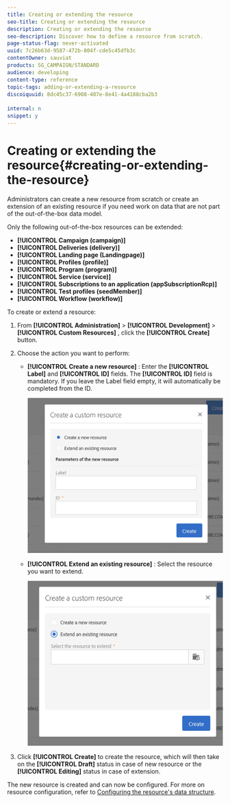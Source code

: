 ```yaml
---
title: Creating or extending the resource
seo-title: Creating or extending the resource
description: Creating or extending the resource
seo-description: Discover how to define a resource from scratch.
page-status-flag: never-activated
uuid: 7c26b63d-9587-472b-804f-cde5c45dfb3c
contentOwner: sauviat
products: SG_CAMPAIGN/STANDARD
audience: developing
content-type: reference
topic-tags: adding-or-extending-a-resource
discoiquuid: 8dc45c37-6908-407e-8e41-4a4188cba2b3

internal: n
snippet: y
---
```


# Creating or extending the resource{#creating-or-extending-the-resource}

Administrators can create a new resource from scratch or create an extension of an existing resource if you need work on data that are not part of the out-of-the-box data model.

Only the following out-of-the-box resources can be extended:

* **[!UICONTROL Campaign (campaign)]** 
* **[!UICONTROL Deliveries (delivery)]** 
* **[!UICONTROL Landing page (Landingpage)]** 
* **[!UICONTROL Profiles (profile)]** 
* **[!UICONTROL Program (program)]** 
* **[!UICONTROL Service (service)]** 
* **[!UICONTROL Subscriptions to an application (appSubscriptionRcp)]** 
* **[!UICONTROL Test profiles (seedMember)]** 
* **[!UICONTROL Workflow (workflow)]**

To create or extend a resource:

1. From **[!UICONTROL Administration]** > **[!UICONTROL Development]** > **[!UICONTROL Custom Resources]** , click the **[!UICONTROL Create]** button.
1. Choose the action you want to perform:

    * **[!UICONTROL Create a new resource]** : Enter the **[!UICONTROL Label]** and **[!UICONTROL ID]** fields. The **[!UICONTROL ID]** field is mandatory. If you leave the Label field empty, it will automatically be completed from the ID.
    
      ![](assets/schema_extension_2.png)

    * **[!UICONTROL Extend an existing resource]** : Select the resource you want to extend.
    
      ![](assets/schema_extension_10.png)

1. Click **[!UICONTROL Create]** to create the resource, which will then take on the **[!UICONTROL Draft]** status in case of new resource or the **[!UICONTROL Editing]** status in case of extension.

The new resource is created and can now be configured. For more on resource configuration, refer to [Configuring the resource's data structure](../../developing/using/configuring-the-resource-s-data-structure.md).
